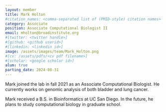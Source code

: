```yaml
---
layout: member
title: Mark Holton
#citation_names: <comma-separated list of (PMID-style) citation names>
category: Associate 
position: Associate Computational Biologist II
email: mholton@broadinstitute.org
#[twitter: <twitter handle>]
#[github: <github userid>]
#[linkedin: <linkedin id>]
image: /assets/images/team/Mark_Holton.png
#[cv: /assets/pdfs/<cv pdf filename>]
#[scholar: <google scholar id>]
alum: true 
parting_date: 2024-08-31
---
```

Mark joined the lab in fall 2021 as an Associate Computational Biologist. He currently works  on genomic analysis of both bladder and lung cancer.

Mark received a B.S. in Bioinformatics at UC San Diego. In the future, he plans to study computational biology in graduate school.
